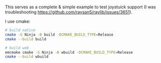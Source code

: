 This serves as a complete & simple example to test joystuick support (I was troubleshooting https://github.com/raysan5/raylib/issues/3651).

I use cmake:

```sh
# build native
cmake -G Ninja -B build -DCMAKE_BUILD_TYPE=Release
cmake --build build

# build web
emcmake cmake -G Ninja -B wbuild -DCMAKE_BUILD_TYPE=Release
cmake --build wbuild
```